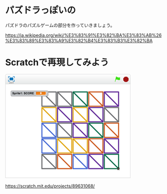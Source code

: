 # パズドラっぽいの

パズドラのパズルゲームの部分を作っていきましょう。


https://ja.wikipedia.org/wiki/%E3%83%91%E3%82%BA%E3%83%AB%26%E3%83%89%E3%83%A9%E3%82%B4%E3%83%B3%E3%82%BA

# Scratchで再現してみよう

![](scratch_sample.png)


https://scratch.mit.edu/projects/89631068/